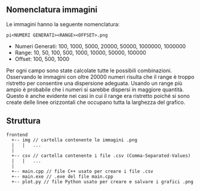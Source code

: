 ## Nomenclatura immagini

Le immagini hanno la seguente nomenclatura:

```pi<NUMERI GENERATI><RANGE><OFFSET>.png ```

- Numeri Generati: 100, 1000, 5000, 20000, 50000, 1000000, 1000000
- Range: 10, 50, 100, 500, 1000, 10000, 50000, 100000
- Offset: 100, 500, 1000

Per ogni campo sono state calcolate tutte le possibili combinazioni.
Osservando le immagini con oltre 20000 numeri risulta che il range è troppo ristretto per consentire una dispersione adeguata. Usando un range più ampio è probabile che i numeri si sarebbe dispersi in maggiore quantità. Questo è anche evidente nei casi in cui il range era ristretto poiché si sono create delle linee orizzontali che occupano tutta la larghezza del grafico.

## Struttura

```
frontend
  +-- img // cartella contenente le immagini .png
  |   |   ...
  |    
  +-- csv // cartella contenente i file .csv (Comma-Separated-Values)
  |   |   ...
  |    
  +-- main.cpp // file C++ usato per creare i file .csv
  +-- main.exe // .exe del file main.cpp
  +-- plot.py // file Python usato per creare e salvare i grafici .png

```